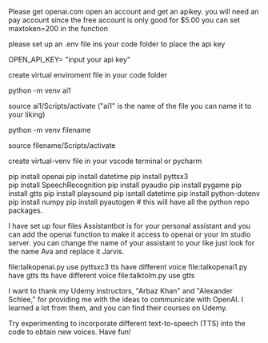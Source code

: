 
Please get openai.com open an account and get an apikey. you will need an pay account since the free account is only good for $5.00
you can set maxtoken=200 in the function

please set up an .env file ins your code folder to place the api key

OPEN_API_KEY= "input your api key"

create virtual enviroment file in your code folder

python -m venv ai1

source ai1/Scripts/activate  ("ai1" is the name of the file you can name it to your liking)

python -m venv filename

source filename/Scripts/activate 

create virtual-venv file in your vscode terminal or pycharm

pip install openai
pip install datetime
pip install pyttsx3  
pip install SpeechRecognition
pip install pyaudio
pip install pygame
pip install gtts 
pip install playsound
pip isntall datetime
pip install python-dotenv
pip install numpy 
pip install pyautogen # this will have all the python repo packages.

I have set up four files Assistantbot is for your personal assistant and you can add the openai function to make it access to openai or your lm studio server.
you can change the name of your assistant to your like just look for the name Ava and replace it Jarvis.


file:talkopenai.py use pyttsxc3 tts have different voice
file:talkopenai1.py have gtts tts have different voice
file:talktolm.py use gtts


I want to thank my Udemy instructors, "Arbaz Khan" and "Alexander Schlee," for providing me with the ideas to communicate with OpenAI. I learned a lot from them, and you can find their courses on Udemy.

Try experimenting to incorporate different text-to-speech (TTS) into the code to obtain new voices. Have fun!
